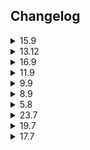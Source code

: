 <h2>Changelog</h2>

<details>
<summary>
15.9
</summary>

- Minox bugfix
</details>

<details>
<summary>
13.12
</summary>

- Added: Blackjacking Plugin
</details>

<details>
<summary>
16.9
</summary>

- Added: Fishing Plugin
</details>

<details>
<summary>
11.9
</summary>

- Fixed a weird issue when running compiled .jar in virtual machine (win10)
</details>

<details>
<summary>
9.9
</summary>

- Added: Inventory Tags plugin
</details>

<details>
<summary>
8.9
</summary>

- Added: Advanced Notifications plugin (WIP)
</details>

<details>
<summary>
5.8
</summary>

- Added toggle for marks of grace rendering
</details>

<details>
<summary>
23.7
</summary>

- Added missing mark of grace location to Rellekka rooftops
</details>

<details>
<summary>
19.7
</summary>

Added customization options for:
- Idlenotifiers box size
- Idlenotifiers box X / Y positions
</details>

<details>
<summary>
17.7
</summary>

- Tried to fix a pixel overlap when dot x/y = 0
- Added a few missing marks of grace locations into config
- Added changelog
</details>
